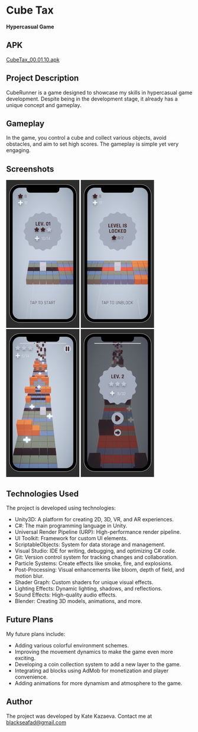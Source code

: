 # Cube Tax
**Hypercasual Game**

## APK
[CubeTax_00.01.10.apk](https://github.com/KateAlt/PresentationResources/blob/main/APK/CubeRunner_01.00.50)

## Project Description
CubeRunner is a game designed to showcase my skills in hypercasual game development. Despite being in the development stage, it already has a unique concept and gameplay.

## Gameplay
In the game, you control a cube and collect various objects, avoid obstacles, and aim to set high scores. The gameplay is simple yet very engaging.

## Screenshots


![Користувацький інтерфейс](https://github.com/KateAlt/PresentationResources/blob/main/Image/image%201.png?raw=true)
![Користувацький інтерфейс](https://github.com/KateAlt/PresentationResources/blob/main/Image/image%202.png?raw=true)
![Геймплей](https://github.com/KateAlt/PresentationResources/blob/main/Image/image%203.png?raw=true)
![Користувацький інтерфейс](https://github.com/KateAlt/PresentationResources/blob/main/Image/image%204.png?raw=true)

## Technologies Used
The project is developed using technologies:

- Unity3D: A platform for creating 2D, 3D, VR, and AR experiences.
- C#: The main programming language in Unity.
- Universal Render Pipeline (URP): High-performance render pipeline.
- UI Toolkit: Framework for custom UI elements.
- ScriptableObjects: System for data storage and management.
- Visual Studio: IDE for writing, debugging, and optimizing C# code.
- Git: Version control system for tracking changes and collaboration.
- Particle Systems: Create effects like smoke, fire, and explosions.
- Post-Processing: Visual enhancements like bloom, depth of field, and motion blur.
- Shader Graph: Custom shaders for unique visual effects.
- Lighting Effects: Dynamic lighting, shadows, and reflections.
- Sound Effects: High-quality audio effects.
- Blender: Creating 3D models, animations, and more.

## Future Plans
My future plans include:
- Adding various colorful environment schemes.
- Improving the movement dynamics to make the game even more exciting.
- Developing a coin collection system to add a new layer to the game.
- Integrating ad blocks using AdMob for monetization and player convenience.
- Adding animations for more dynamism and atmosphere to the game.


## Author
The project was developed by Kate Kazaeva.
Contact me at blackseafad@gmail.com

